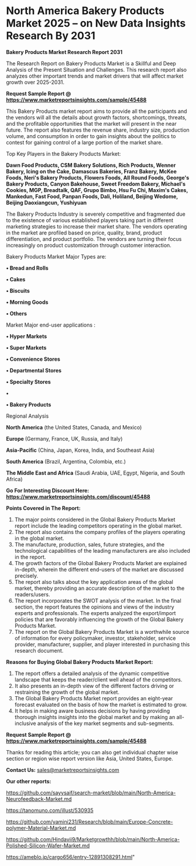 # North America Bakery Products Market 2025 – on New Data Insights Research By 2031

<strong>Bakery Products Market Research Report 2031</strong>

The Research Report on Bakery Products Market is a Skillful and Deep Analysis of the Present Situation and Challenges. This research report also analyzes other important trends and market drivers that will affect market growth over 2025-2031.

<strong>Request Sample Report @ <a href=https://www.marketreportsinsights.com/sample/45488>https://www.marketreportsinsights.com/sample/45488</a></strong>

This Bakery Products market report aims to provide all the participants and the vendors will all the details about growth factors, shortcomings, threats, and the profitable opportunities that the market will present in the near future. The report also features the revenue share, industry size, production volume, and consumption in order to gain insights about the politics to contest for gaining control of a large portion of the market share.

Top Key Players in the Bakery Products Market:

<strong>Dawn Food Products, CSM Bakery Solutions, Rich Products, Wenner Bakery, Icing on the Cake, Damascus Bakeries, Franz Bakery, McKee Foods, Neri's Bakery Products, Flowers Foods, All Round Foods, George's Bakery Products, Canyon Bakehouse, Sweet Freedom Bakery, Michael's Cookies, MGP, Breadtalk, QAF, Grupo Bimbo, Hsu Fu Chi, Maxim's Cakes, Mankedun, Fast Food, Panpan Foods, Dali, Holiland, Beijing Wedome, Beijing Daoxiangcun, Yushiyuan</strong>

The Bakery Products Industry is severely competitive and fragmented due to the existence of various established players taking part in different marketing strategies to increase their market share. The vendors operating in the market are profiled based on price, quality, brand, product differentiation, and product portfolio. The vendors are turning their focus increasingly on product customization through customer interaction.

Bakery Products Market Major Types are:

<strong>•  Bread and Rolls

•  Cakes

•  Biscuits

•  Morning Goods

•  Others</strong>

Market Major end-user applications :

<strong>•  Hyper Markets

•  Super Markets

•  Convenience Stores

•  Departmental Stores

•  Specialty Stores

•  

•  Bakery Products</strong>

Regional Analysis

</u><strong><b>North America</b></strong> (the United States, Canada, and Mexico)

<strong><b>Europe </b></strong>(Germany, France, UK, Russia, and Italy)

<strong><b>Asia-Pacific</b></strong> (China, Japan, Korea, India, and Southeast Asia)

<strong><b>South America</b></strong> (Brazil, Argentina, Colombia, etc.)

<strong><b>The Middle East and Africa</b></strong> (Saudi Arabia, UAE, Egypt, Nigeria, and South Africa)

<strong>Go For Interesting Discount Here: <a href=https://www.marketreportsinsights.com/discount/45488>https://www.marketreportsinsights.com/discount/45488</a></strong>

<strong>Points Covered in The Report:</strong>
<ol>
  <li>The major points considered in the Global Bakery Products Market report include the leading competitors operating in the global market.</li>
  <li>The report also contains the company profiles of the players operating in the global market.</li>
  <li>The manufacture, production, sales, future strategies, and the technological capabilities of the leading manufacturers are also included in the report.</li>
  <li>The growth factors of the Global Bakery Products Market are explained in-depth, wherein the different end-users of the market are discussed precisely.</li>
  <li>The report also talks about the key application areas of the global market, thereby providing an accurate description of the market to the readers/users.</li>
  <li>The report incorporates the SWOT analysis of the market. In the final section, the report features the opinions and views of the industry experts and professionals. The experts analyzed the export/import policies that are favorably influencing the growth of the Global Bakery Products Market.</li>
  <li>The report on the Global Bakery Products Market is a worthwhile source of information for every policymaker, investor, stakeholder, service provider, manufacturer, supplier, and player interested in purchasing this research document.</li>
</ol>
<strong>Reasons for Buying Global Bakery Products Market Report:</strong>

<ol>
  <li>The report offers a detailed analysis of the dynamic competitive landscape that keeps the reader/client well ahead of the competitors.</li>
  <li>It also presents an in-depth view of the different factors driving or restraining the growth of the global market.</li>
  <li>The Global Bakery Products Market report provides an eight-year forecast evaluated on the basis of how the market is estimated to grow.</li>
  <li>It helps in making aware business decisions by having providing thorough insights insights into the global market and by making an all-inclusive analysis of the key market segments and sub-segments.</li>
</ol>
<strong>Request Sample Report @ <a href=https://www.marketreportsinsights.com/sample/45488>https://www.marketreportsinsights.com/sample/45488</a></strong>


Thanks for reading this article; you can also get individual chapter wise section or region wise report version like Asia, United States, Europe.

<strong>Contact Us:</strong>
sales@marketreportsinsights.com

<strong>Our other reports:</strong>

<a href=https://github.com/sayysaif/search-market/blob/main/North-America-Neurofeedback-Market.md>https://github.com/sayysaif/search-market/blob/main/North-America-Neurofeedback-Market.md</a>

<a href=https://tanomuno.com/illust/530935>https://tanomuno.com/illust/530935</a>

<a href=https://github.com/yamini231/Research/blob/main/Europe-Concrete-polymer-Material-Market.md>https://github.com/yamini231/Research/blob/main/Europe-Concrete-polymer-Material-Market.md</a>

<a href=https://github.com/Hindavii9/Marketgrowthh/blob/main/North-America-Polished-Silicon-Wafer-Market.md>https://github.com/Hindavii9/Marketgrowthh/blob/main/North-America-Polished-Silicon-Wafer-Market.md</a>

<a href=https://ameblo.jp/cargo656/entry-12891308291.html>https://ameblo.jp/cargo656/entry-12891308291.html</a>"

